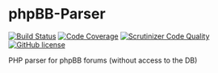 phpBB-Parser
============
[![Build Status](https://travis-ci.org/Comrade42/phpBB-Parser.svg?branch=master)](https://travis-ci.org/Comrade42/phpBB-Parser)
[![Code Coverage](https://scrutinizer-ci.com/g/Comrade42/phpBB-Parser/badges/coverage.png?b=master)](https://scrutinizer-ci.com/g/Comrade42/phpBB-Parser/?branch=master)
[![Scrutinizer Code Quality](https://scrutinizer-ci.com/g/Comrade42/phpBB-Parser/badges/quality-score.png?b=master)](https://scrutinizer-ci.com/g/Comrade42/phpBB-Parser/?branch=master)
[![GitHub license](https://img.shields.io/github/license/Comrade42/phpBB-Parser.svg)](LICENSE)

PHP parser for phpBB forums (without access to the DB)
